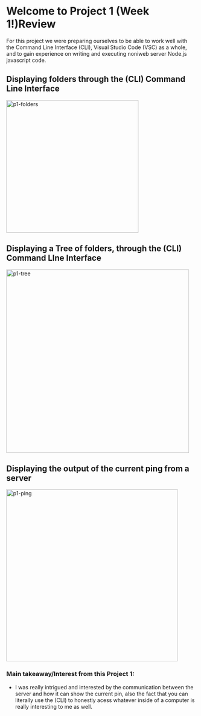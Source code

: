 # Welcome to Project 1 (Week 1!)Review

For this project we were preparing ourselves to be able to work well with the Command Line Interface (CLI), Visual Studio Code (VSC) as a whole, and to gain experience on writing and executing noniweb server Node.js javascript code.


## Displaying folders through the (CLI) Command Line Interface
<img width="350" alt="p1-folders" src="https://user-images.githubusercontent.com/81718217/120874657-8e4ce800-c55c-11eb-8931-5f9b00046772.png">

## Displaying a Tree of folders, through the (CLI) Command LIne Interface
<img width="484" alt="p1-tree" src="https://user-images.githubusercontent.com/81718217/120874869-7f1a6a00-c55d-11eb-8c08-f9eb59da2992.png">

## Displaying the output of the current ping from a server
<img width="454" alt="p1-ping" src="https://user-images.githubusercontent.com/81718217/120874908-a96c2780-c55d-11eb-8d9a-ed15904932b3.png">

### Main takeaway/Interest from this Project 1:
   - I was really intrigued and interested by the communication between the server and how it can show the current pin, also the fact that you can literally use the (CLI) to honestly acess whatever inside of a computer is really interesting to me as well.




